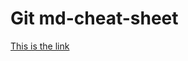# Git md-cheat-sheet
[This is the link](https://github.com/adam-p/markdown-here/wiki/Markdown-Cheatsheet)
